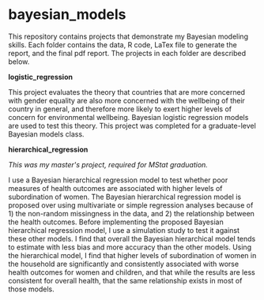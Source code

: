 # bayesian_models
This repository contains projects that demonstrate my Bayesian modeling skills. Each folder contains the data, R code, LaTex file to generate the report, and the final pdf report. The projects in each folder are described below.

**logistic_regression**

This project evaluates the theory that countries that are more concerned with gender equality are also more concerned with the wellbeing of their country in general, and therefore more likely to exert higher levels of concern for environmental wellbeing. Bayesian logistic regression models are used to test this theory. This project was completed for a graduate-level Bayesian models class.

**hierarchical_regression**

*This was my master's project, required for MStat graduation.* 

I use a Bayesian hierarchical regression model to test whether poor measures of health outcomes are associated with higher levels of subordination of women. The Bayesian hierarchical regression model is proposed over using multivariate or simple regression analyses because of 1) the non-random missingness in the data, and 2) the relationship between the health outcomes. Before implementing the proposed Bayesian hierarchical regression model, I use a simulation study to test it against these other models. I find that overall the Bayesian hierarchical model tends to estimate with less bias and more accuracy than the other models. Using the hierarchical model, I find that higher levels of subordination of women in the household are significantly and consistently associated with worse health outcomes for women and children, and that while the results are less consistent for overall health, that the same relationship exists in most of those models.
